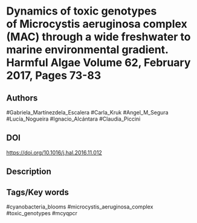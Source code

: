 # Dynamics of toxic genotypes of Microcystis aeruginosa complex (MAC) through a wide freshwater to marine environmental gradient. Harmful Algae Volume 62, February 2017, Pages 73-83
## Authors
#Gabriela_Martínezdela_Escalera #Carla_Kruk #Angel_M_Segura #Lucía_Nogueira #Ignacio_Alcántara #Claudia_Piccini 
## DOI
 https://doi.org/10.1016/j.hal.2016.11.012
## Description

## Tags/Key words
#cyanobacteria_blooms #microcystis_aeruginosa_complex #toxic_genotypes #mcyqpcr 